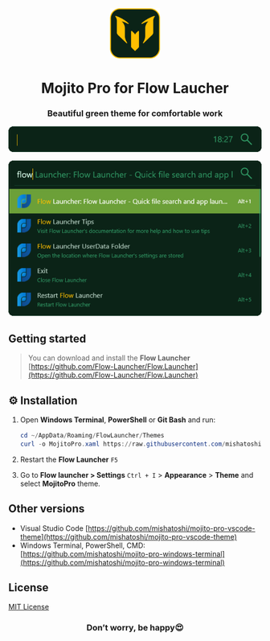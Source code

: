 <div align="center">
  <img src="./images/mojito-logotype-512.png"  width="100px" height="100px">
  <h1>Mojito Pro for Flow Laucher</h1>
  <h3>Beautiful green theme for comfortable work</h3>
</div>

<p align="center">
  <img src="./images/Mojito Pro for Flow Launcher.png">
</p>

<p align="center">
  <img src="./images/Mojito Pro for Flow Launcher Full.png">
</p>

## Getting started

> You can download and install the **Flow Launcher** [https://github.com/Flow-Launcher/Flow.Launcher](https://github.com/Flow-Launcher/Flow.Launcher)

## ⚙️ Installation

1. Open **Windows Terminal**, **PowerShell** or **Git Bash** and run:

    ```PowerShell
    cd ~/AppData/Roaming/FlowLauncher/Themes
    curl -o MojitoPro.xaml https://raw.githubusercontent.com/mishatoshi/mojito-pro-flowlauncher-theme/main/themes/MojitoPro.xaml

    ```

1. Restart the **Flow Launcher** `F5`
1. Go to **Flow launcher > Settings** `Ctrl + I` > **Appearance** > **Theme** and select **MojitoPro** theme.

## Other versions

* Visual Studio Code [https://github.com/mishatoshi/mojito-pro-vscode-theme](https://github.com/mishatoshi/mojito-pro-vscode-theme)
* Windows Terminal, PowerShell, CMD: [https://github.com/mishatoshi/mojito-pro-windows-terminal](https://github.com/mishatoshi/mojito-pro-windows-terminal)

## License

[MIT License](./LICENSE)

<h3 align="center">Don’t worry, be happy😍</h3>
